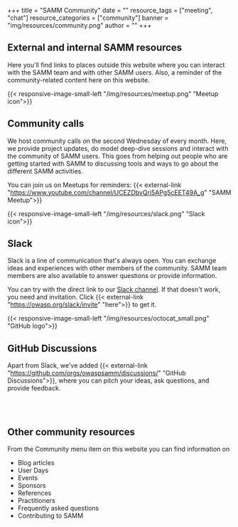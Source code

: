 +++
title = "SAMM Community"
date = ""
resource_tags = ["meeting", "chat"]
resource_categories = ["community"]
banner = "img/resources/community.png"
author = ""
+++

## External and internal SAMM resources

Here you'll find links to places outside this website where you can interact with the SAMM team and with other SAMM users. Also, a reminder of the community-related content here on this website.

{{< responsive-image-small-left  "/img/resources/meetup.png" "Meetup icon">}}
## Community calls

We host community calls on the second Wednesday of every month. Here, we provide project updates, do model deep-dive sessions and interact with the community of SAMM users. This goes from helping out people who are getting started with SAMM to discussing tools and ways to go about the different SAMM activities.

You can join us on Meetups for reminders: {{< external-link "https://www.youtube.com/channel/UCEZDbvQrj5APg5cEET49A_g" "SAMM Meetup">}}

{{< responsive-image-small-left  "/img/resources/slack.png" "Slack icon">}}
## Slack

Slack is a line of communication that's always open. You can exchange ideas and experiences with other members of the community. SAMM team members are also available to answer questions or provide information.

You can try with the direct link to our [Slack channel](https://owasp.slack.com/messages/C0VF1EJGH). If that doesn't work, you need and invitation. Click {{< external-link "https://owasp.org/slack/invite" "here">}} to get it.

{{< responsive-image-small-left  "/img/resources/octocat_small.png" "GitHub logo">}}
## GitHub Discussions

Apart from Slack, we've added {{< external-link "https://github.com/orgs/owaspsamm/discussions/" "GitHub Discussions">}}, where you can pitch your ideas, ask questions, and provide feedback.

</br>
</br>

## Other community resources

From the Community menu item on this website you can find information on

* Blog articles
* User Days
* Events
* Sponsors
* References
* Practitioners
* Frequently asked questions
* Contributing to SAMM
